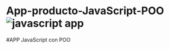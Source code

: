 # App-producto-JavaScript-POO![javascript app](https://user-images.githubusercontent.com/49293335/156261859-67e883ca-8867-48eb-96a4-52462bb541c7.png)
#APP JavaScript con POO

